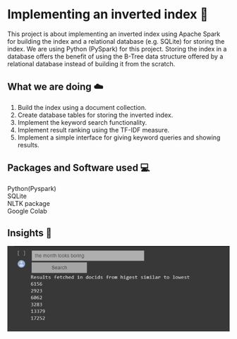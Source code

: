 # Implementing an inverted index :metal:

This project is about implementing an inverted index using Apache Spark for building the
index and a relational database (e.g. SQLite) for storing the index. We are using Python (PySpark) for this project. Storing the index in a database offers the benefit of using the B-Tree data structure offered by a relational database instead of building it from the scratch. 


## What we are doing :cloud:
1. Build the index using a document collection. <br>
2. Create database tables for storing the inverted index. <br>
3. Implement the keyword search functionality. <br>
4. Implement result ranking using the TF-IDF measure. <br>
5. Implement a simple interface for giving keyword queries and showing results. <br>


## Packages and Software used :computer:
Python(Pyspark) <br>
SQLite <br>
NLTK package <br>
Google Colab <br>

## Insights :pencil:

![ScreenShot 1](ZReadme_img/search_results.png)

